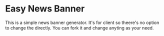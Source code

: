 # Easy News Banner
This is a simple news banner generator. It's for client so theere's no option to change the directly. You can fork it and change anyting as your need.
